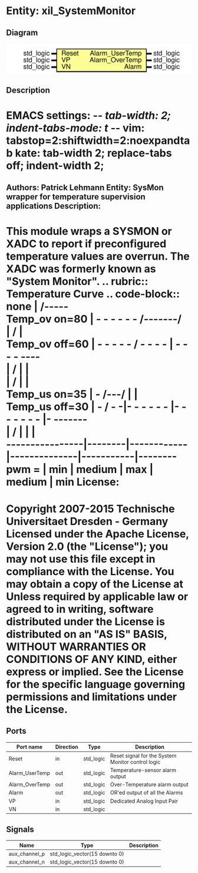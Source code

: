 # Entity: xil_SystemMonitor
## Diagram
![Diagram](xil_SystemMonitor.svg "Diagram")
## Description
EMACS settings: -*-  tab-width: 2; indent-tabs-mode: t -*-
vim: tabstop=2:shiftwidth=2:noexpandtab
kate: tab-width 2; replace-tabs off; indent-width 2;
=============================================================================
Authors:				 	Patrick Lehmann
Entity:				 	SysMon wrapper for temperature supervision applications
Description:
-------------------------------------
This module wraps a SYSMON or XADC to report if preconfigured temperature values
are overrun. The XADC was formerly known as "System Monitor".
.. rubric:: Temperature Curve
.. code-block:: none
                   |                      /-----\
   Temp_ov   on=80 | - - - - - - /-------/       \
                   |            /        |        \
   Temp_ov  off=60 | - - - - - / - - - - | - - - - \----\
                   |          /          |              |\
                   |         /           |              | \
   Temp_us   on=35 | -  /---/            |              |  \
   Temp_us  off=30 | - / - -|- - - - - - |- - - - - - - |- -\------\
                   |  /     |            |              |           \
   ----------------|--------|------------|--------------|-----------|--------
   pwm =           |   min  |  medium    |   max        |   medium  |  min
License:
=============================================================================
Copyright 2007-2015 Technische Universitaet Dresden - Germany
Licensed under the Apache License, Version 2.0 (the "License");
you may not use this file except in compliance with the License.
You may obtain a copy of the License at
Unless required by applicable law or agreed to in writing, software
distributed under the License is distributed on an "AS IS" BASIS,
WITHOUT WARRANTIES OR CONDITIONS OF ANY KIND, either express or implied.
See the License for the specific language governing permissions and
limitations under the License.
=============================================================================
## Ports
| Port name      | Direction | Type      | Description                                       |
| -------------- | --------- | --------- | ------------------------------------------------- |
| Reset          | in        | std_logic | Reset signal for the System Monitor control logic |
| Alarm_UserTemp | out       | std_logic | Temperature-sensor alarm output                   |
| Alarm_OverTemp | out       | std_logic | Over-Temperature alarm output                     |
| Alarm          | out       | std_logic | OR'ed output of all the Alarms                    |
| VP             | in        | std_logic | Dedicated Analog Input Pair                       |
| VN             | in        | std_logic |                                                   |
## Signals
| Name          | Type                          | Description |
| ------------- | ----------------------------- | ----------- |
| aux_channel_p | std_logic_vector(15 downto 0) |             |
| aux_channel_n | std_logic_vector(15 downto 0) |             |
